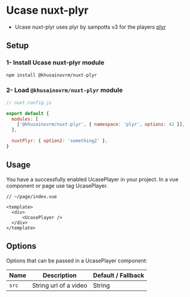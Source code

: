 # Ucase nuxt-plyr

* Ucase nuxt-plyr uses plyr by sampotts v3 for the players [plyr](https://github.com/sampotts/plyr)

## Setup

### 1- Install Ucase nuxt-plyr module

```bash
npm install @khusainovrm/nuxt-plyr
```

### 2- Load `@khusainovrm/nuxt-plyr` module

```js
// nuxt.config.js

export default {
  modules: [
    ['@khusainovrm/nuxt-plyr', { namespace: 'plyr', options: 42 }],
  ],

  nuxtPlyr: { option2: 'something2' },
}
```

## Usage

You have a successfully enabled UcasePlayer in your project. In a vue component or page use tag UcasePlayer.

```vue
// ~/page/index.vue

<template>
  <div>
      <UcasePlayer />
  </div>
</template>
```
## Options

Options that can be passed in a UcasePlayer component:

| Name    | Description             | Default / Fallback                 |
| ------- | ----------------------- | ---------------------------------- |
| `src `  | String url of a video   | String                             |
